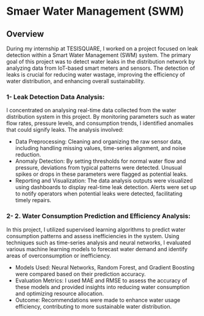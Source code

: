 # Smaer Water Management (SWM)

## Overview
During my internship at TESISQUARE, I worked on a project focused on leak detection within a Smart Water Management (SWM) system. The primary goal of this project was to detect water leaks in the distribution network by analyzing data from IoT-based smart meters and sensors. The detection of leaks is crucial for reducing water wastage, improving the efficiency of water distribution, and enhancing overall sustainability.

### 1- Leak Detection Data Analysis:
I concentrated on analysing real-time data collected from the water distribution system in this project. By monitoring parameters such as water flow rates, pressure levels, and consumption trends, I identified anomalies that could signify leaks. The analysis involved:
+ Data Preprocessing: 
Cleaning and organizing the raw sensor data, including handling missing values, time-series alignment, and noise reduction.
+ Anomaly Detection: 
By setting thresholds for normal water flow and pressure, deviations from typical patterns were detected. Unusual spikes or drops in these parameters were flagged as potential leaks.
+ Reporting and Visualization:
The data analysis outputs were visualized using dashboards to display real-time leak detection. Alerts were set up to notify operators when potential leaks were detected, facilitating timely repairs.

### 2- 2. Water Consumption Prediction and Efficiency Analysis:
In this project, I utilized supervised learning algorithms to predict water consumption patterns and assess inefficiencies in the system. Using techniques such as time-series analysis and neural networks, I evaluated various machine learning models to forecast water demand and identify areas of overconsumption or inefficiency.
+ Models Used: Neural Networks, Random Forest, and Gradient Boosting were compared based on their prediction accuracy.
+ Evaluation Metrics: I used MAE and RMSE to assess the accuracy of these models and provided insights into reducing water consumption and optimizing resource allocation.
+ Outcome: Recommendations were made to enhance water usage efficiency, contributing to more sustainable water distribution.
